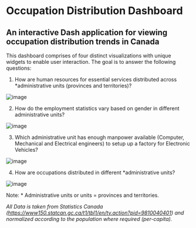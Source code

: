 # Occupation Distribution Dashboard
## An interactive Dash application for viewing occupation distribution trends in Canada

This dashboard comprises of four distinct visualizations with unique widgets to enable user interaction. The goal is to answer the following questions:
1. How are human resources for essential services distributed across *administrative units (provinces and territories)?
  
![image](https://github.com/user-attachments/assets/e8051d94-a6cd-401f-bed5-7ce09177b006)

2. How do the employment statistics vary based on gender in different administrative units?
  
![image](https://github.com/user-attachments/assets/b3c948cc-4e32-4026-a52c-17593eafa4fa)

3. Which administrative unit has enough manpower available (Computer, Mechanical and Electrical engineers) to setup up a factory for Electronic Vehicles?

![image](https://github.com/user-attachments/assets/01909a43-71a5-4a20-8861-c711e2123a97)

4. How are occupations distributed in different *administrative units?

![image](https://github.com/user-attachments/assets/bff1d37f-523e-4931-b3e4-0b82b2c99da6)

Note: * Administrative units or units = provinces and territories.

*All Data is taken from Statistics Canada (https://www150.statcan.gc.ca/t1/tbl1/en/tv.action?pid=9810040401) and normalized according to the population where required (per-capita).* 
